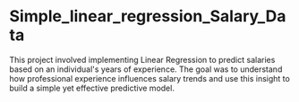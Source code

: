 # Simple_linear_regression_Salary_Data
This project involved implementing Linear Regression to predict salaries based on an individual's years of experience. The goal was to understand how professional experience influences salary trends and use this insight to build a simple yet effective predictive model.
